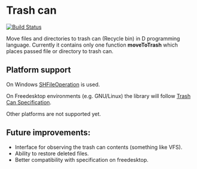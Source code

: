 # Trash can

[![Build Status](https://travis-ci.org/MyLittleRobo/trashcan.svg?branch=master)](https://travis-ci.org/MyLittleRobo/trashcan)

Move files and directories to trash can (Recycle bin) in D programming language. 
Currently it contains only one function **moveToTrash** which places passed file or directory to trash can.

## Platform support

On Windows [SHFileOperation](https://msdn.microsoft.com/en-us/library/windows/desktop/bb762164(v=vs.85).aspx) is used.

On Freedesktop environments (e.g. GNU/Linux) the library will follow [Trash Can Specification](https://www.freedesktop.org/wiki/Specifications/trash-spec/).

Other platforms are not supported yet.

## Future improvements:

* Interface for observing the trash can contents (something like VFS).
* Ability to restore deleted files.
* Better compatibility with specification on freedesktop.
